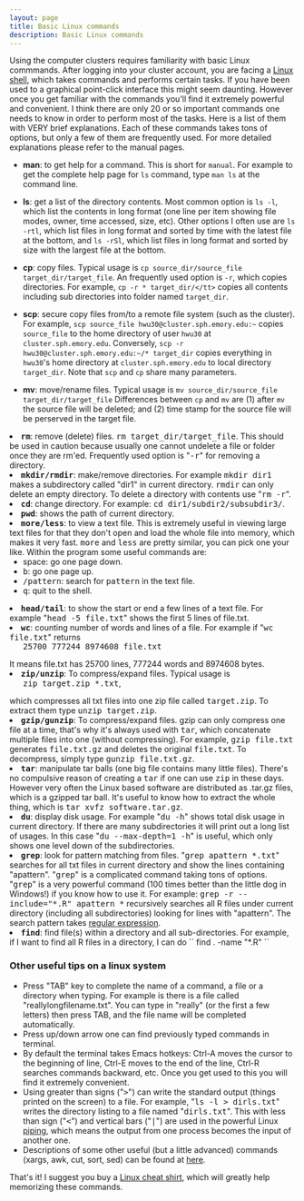 ```yaml
---
layout: page
title: Basic Linux commands
description: Basic Linux commands
---
```


Using the computer clusters requires familiarity with basic Linux commmands. 
After logging into your cluster account, you are facing a 
<a href="http://en.wikipedia.org/wiki/Unix_shell">Linux shell</a>, 
which takes commands and performs certain tasks. 
If you have been used to a graphical point-click interface this might seem daunting.
However once you get familiar with the commands you'll find it
extremely powerful and convenient. I think there are only 
20 or so important commands one needs to know in order to perform
most of the tasks. Here is a list of them with VERY brief explanations.
Each of these commands takes tons of options, but only
a few of them are frequently used. For more detailed 
explanations please refer to the manual pages. 

- **man**: to get help for a command. This is short for `manual`.
For example to get the complete help page for `ls` command, type
`man ls` at the command line. 

- **ls**: get a list of the directory contents. Most common option is `ls -l`, which list the contents in long format 
(one line per item showing file modes, owner, time accessed, size, etc). 
Other options I often use are `ls -rtl`, which list files in 
long format and sorted by time 
with the latest file at the bottom, and `ls -rSl`, 
which list files in long format and sorted by size with the largest file at the bottom. 

- **cp**: copy files. Typical usage is 
`cp source_dir/source_file target_dir/target_file`.
An frequently used option is `-r`, which copies 
directories. For example, 
```cp -r * target_dir/</tt>``` copies all contents including 
sub directories into folder named `target_dir`.


- **scp**: secure copy files from/to a remote file system (such as the cluster).
For example, 
```scp source_file hwu30@cluster.sph.emory.edu:~```
copies `source_file` to the home directory of user `hwu30` at 
`cluster.sph.emory.edu`. Conversely, 
``scp -r hwu30@cluster.sph.emory.edu:~/* target_dir``
copies everything in `hwu30`'s home directory at 
`cluster.sph.emory.edu`
to local directory `target_dir`.
Note that `scp` and `cp` share many parameters.

- **mv**: move/rename files. 
Typical usage is 
``mv source_dir/source_file target_dir/target_file``
Differences between `cp` and `mv` are (1) after `mv` the source file will 
be deleted; and (2) time stamp for the source file will be perserved 
in the target file.

<li><b><tt>rm</tt></b>: remove (delete) files. <tt>rm target_dir/target_file</tt>.
This should be used in caution because usually one cannot undelete a file or folder
once they are rm'ed. Frequently used option is "<tt>-r</tt>" for removing a directory. 

<li><b><tt>mkdir/rmdir</tt></b>: make/remove directories. For example 
<tt>mkdir dir1</tt> makes a subdirectory called "dir1" in current directory.
<tt>rmdir</tt> can only delete an empty directory. 
To delete a directory with contents use "<tt>rm -r</tt>".

<li><b><tt>cd</tt></b>: change directory. For example: <tt>cd dir1/subdir2/subsubdir3/</tt>.

<li><b><tt>pwd</tt></b>: shows the path of current directory.

<li><b><tt>more/less</tt></b>: to view a text file. This is extremely useful in viewing
large text files for that they don't open and load the whole file into memory,
which makes it very fast. <tt>more</tt> and <tt>less</tt> are pretty similar, 
you can pick one your like. Within the program some useful commands are:
<ul>
<li>space: go one page down.
<li><tt>b</tt>: go one page up.
<li><tt>/pattern</tt>: search for <tt>pattern</tt> in the text file.
<li><tt>q</tt>: quit to the shell.
</ul>


<li><b><tt>head/tail</tt></b>: to show the start or end a few lines of a text file. 
For example "<tt>head -5 file.txt</tt>" shows the first 5 lines of file.txt.

<li><b><tt>wc</tt></b>: counting number of words and lines of a file. 
For example if "<tt>wc file.txt</tt>" returns 
<ul><tt>25700  777244 8974608 file.txt</tt></ul>
It means file.txt has 25700 lines, 777244 words and 8974608 bytes.

<li><b><tt>zip/unzip</tt></b>: To compress/expand files. 
Typical usage is 
<ul><tt>zip target.zip *.txt</tt>,</ul> 
which compresses all txt files into one zip file called <tt>target.zip</tt>.
To extract them type <tt>unzip target.zip</tt>.

<li><b><tt>gzip/gunzip</tt></b>: To compress/expand files. 
gzip can only compress one file at a time, that's why 
it's always used with <tt>tar</tt>, which concatenate multiple files 
into one (without compressing). For example, 
<tt>gzip file.txt</tt> generates <tt>file.txt.gz</tt> and deletes 
the original <tt>file.txt</tt>. To decompress, simply
type <tt>gunzip file.txt.gz</tt>. 

<li><b><tt>tar</tt></b>: manipulate tar balls (one big file contains many little files).
There's no compulsive reason of creating a <tt>tar</tt> if one can use <tt>zip</tt>
in these days. However very often the Linux based software are distributed as .tar.gz
files, which is a gzipped tar ball. It's useful to know how to extract the whole thing,
which is <tt>tar xvfz software.tar.gz</tt>. 

<li><b><tt>du</tt></b>: display disk usage. For example 
"<tt>du -h</tt>" shows total disk usage in current directory. 
If there are many subdirectories it will print out a long list 
of usages. In this case "<tt>du --max-depth=1 -h</tt>"
is useful, which only shows one level down of the subdirectories.

<li><b><tt>grep</tt></b>: look for pattern matching from files. 
"<tt>grep apattern *.txt</tt>" searches for all txt files in current directory
and show the lines containing "apattern". 
"<tt>grep</tt>" is a complicated command taking tons of options. 
"<tt>grep</tt>" is a  very powerful command (100 times better than the little dog in Windows!)
if you know how to use it. For example:
<tt>grep -r --include="*.R" apattern *</tt> recursively searches all R files 
under current directory (including all subdirectories) looking for lines with "apattern". 
The search pattern takes 
<a href="http://en.wikipedia.org/wiki/Regular_expression">
regular expression</a>.

<li><b><tt>find</tt></b>: find file(s) within a directory and all sub-directories. For example, if I want to find all R files in a directory, I can do
``
find . -name "*.R"
``

</ol>


### Other useful tips on a linux system
<ul>
<li>Press "TAB" key to complete the name of a command, a file or a directory when typing. 
For example is there is a file called "reallylongfilename.txt". You can type in "really"
(or the first a few letters) then press TAB, and the file name will be completed automatically.
<li>Press up/down arrow one can find previously typed commands in terminal.
<li>By default the terminal takes Emacs hotkeys: Ctrl-A moves the cursor  to the beginning of line, 
Ctrl-E moves to the end of the line, Ctrl-R searches commands backward, etc. Once you get used to
this you will find it extremely convenient. 
<li>Using greater than signs ("<tt>></tt>") can write the standard output 
(things printed on the screen) to a file. 
For example, "<tt>ls -l > dirls.txt</tt>" writes the directory listing to
a file named "<tt>dirls.txt</tt>".
This with less than sign ("<tt><</tt>") and vertical bars ("<tt>|</tt>")
are used in the powerful Linux 
<a href="http://en.wikipedia.org/wiki/Redirection_(computing)#Piping">piping</a>,
which means the output from one process becomes the input of another one. 
<li>Descriptions of some other useful (but a little advanced) commands 
(xargs, awk, cut, sort, sed) can be found at 
<a href="http://lh3lh3.users.sourceforge.net/biounix.shtml">here</a>.
</ul>

That's it! I suggest you buy a 
<a href="http://www.thinkgeek.com/tshirts-apparel/xkcd/dabb/">
Linux cheat shirt</a>, which will greatly help memorizing these commands.
<p>

